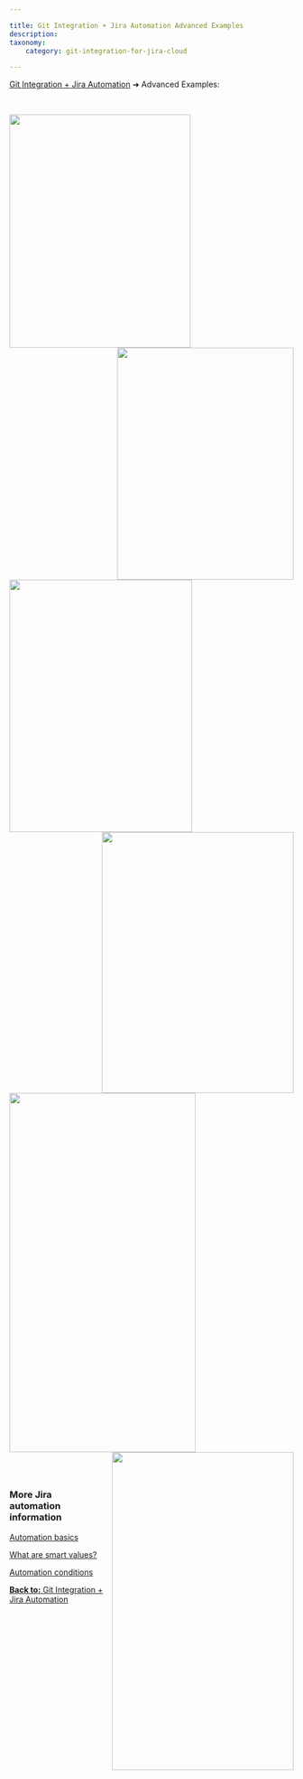 ```yaml
---

title: Git Integration + Jira Automation Advanced Examples
description:
taxonomy:
    category: git-integration-for-jira-cloud

---
```


[Git Integration + Jira Automation](/git-integration-for-jira-cloud/git-integration-jira-automation/) ➜ Advanced Examples:

&nbsp;

<div style='margin-bottom:25px;display:block;'>
    <img src='/wp-content/uploads/gij-automation-branch-01.png' width=321 height=413 style='margin-right:15px;' />
    <img src='/wp-content/uploads/gij-automation-commit-01.png' width=313 height=411 style='float:right;margin-left:15px;' />
</div>

<div style='margin-bottom:40px;display:block;'>
    <img src='/wp-content/uploads/gij-automation-pullreq-01.png' width=324 height=447 style='margin-right:15px;' />
    <img src='/wp-content/uploads/gij-automation-pullreq-02.png' width=340 height=462 style='float:right;margin-left:15px' />
</div>

<div style='margin-bottom:25px;display:block;'>
    <img src='/wp-content/uploads/gij-automation-branch-conditional-01.png' width=330 height=636 style='margin-right:15px' />
    <img src='/wp-content/uploads/gij-automation-issue-condition-01.png' width=322 height=563 style='float:right;margin-left:15px;' />
</div>

&nbsp;
### More Jira automation information

[Automation basics](https://www.atlassian.com/software/jira/guides/expand-jira/automation)

[What are smart values?](https://support.atlassian.com/jira-software-cloud/docs/what-are-smart-values/)

[Automation conditions](https://support.atlassian.com/jira-software-cloud/docs/automation-conditions/)

[**Back to:** Git Integration + Jira Automation](/git-integration-for-jira-cloud/git-integration-jira-automation-gij-cloud/)

